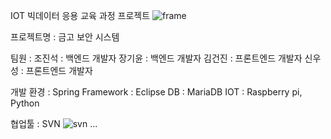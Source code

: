 IOT 빅데이터 응용 교육 과정 프로젝트
![frame](https://user-images.githubusercontent.com/82083624/221531545-cdfdc622-b675-45e3-8317-d6ad91639e2a.PNG)

프로젝트명 :
금고 보안 시스템 

팀원 : 
조진석 : 백엔드 개발자
장기윤 : 백엔드 개발자
김건진 : 프론트엔드 개발자
신우성 : 프론트엔드 개발자

개발 환경 :
Spring Framework : Eclipse
DB : MariaDB
IOT : Raspberry pi, Python

협업툴 :
SVN 
![svn](https://user-images.githubusercontent.com/82083624/221530292-c1331c82-caa0-4559-b5cc-6c32e890fa1a.PNG)
...

